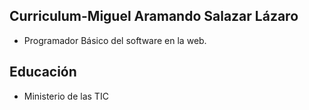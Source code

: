 ## Curriculum-Miguel Aramando Salazar Lázaro

* Programador Básico del software en la web.

## Educación
* Ministerio de las TIC

